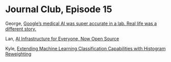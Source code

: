 # Journal Club, Episode 15

George, [Google’s medical AI was super accurate in a lab. Real life was a different story.](https://www.technologyreview.com/2020/04/27/1000658/google-medical-ai-accurate-lab-real-life-clinic-covid-diabetes-retina-disease/)

Lan, [AI Infrastructure for Everyone, Now Open Source](https://determined.ai/blog/ai-infrastructure-for-everyone/)

Kyle, [Extending Machine Learning Classification Capabilities with Histogram Reweighting](https://arxiv.org/abs/2004.14341)
